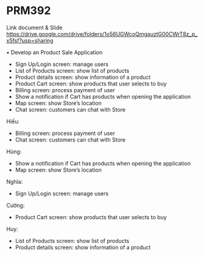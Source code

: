 # PRM392
Link document & Slide https://drive.google.com/drive/folders/1o56UGWcoQmgauztG00CWrT8z_p_x5fsf?usp=sharing

• Develop an Product Sale Application
- Sign Up/Login screen: manage users
- List of Products screen: show list of products
- Product details screen: show information of a product
- Product Cart screen: show products that user selects to buy
- Billing screen: process payment of user
- Show a notification if Cart has products when opening the application
- Map screen: show Store’s location
- Chat screen: customers can chat with Store


Hiếu: 
- Billing screen: process payment of user
- Chat screen: customers can chat with Store

Hùng: 
- Show a notification if Cart has products when opening the application
- Map screen: show Store’s location

Nghĩa: 
- Sign Up/Login screen: manage users

Cường: 
- Product Cart screen: show products that user selects to buy

Huy: 
- List of Products screen: show list of products
- Product details screen: show information of a product
